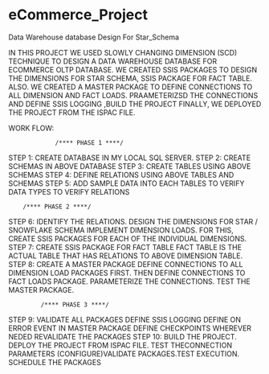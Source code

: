 # eCommerce_Project
Data Warehouse database Design For Star_Schema

IN THIS PROJECT WE USED  SLOWLY CHANGING DIMENSION (SCD) TECHNIQUE TO DESIGN A DATA WAREHOUSE DATABASE FOR ECOMMERCE OLTP DATABASE.
WE CREATED SSIS PACKAGES TO DESIGN THE DIMENSIONS FOR STAR SCHEMA, SSIS PACKAGE FOR FACT TABLE.
ALSO. WE CREATED A MASTER PACKAGE TO DEFINE CONNECTIONS TO ALL DIMENSION AND FACT LOADS.
PRAAMETERIZSD THE CONNECTIONS AND DEFINE SSIS LOGGING ,BUILD THE PROJECT 
FINALLY, WE DEPLOYED THE PROJECT FROM THE ISPAC FILE.

 WORK FLOW:
	
                 /**** PHASE 1 ****/
STEP 1: CREATE DATABASE IN MY LOCAL SQL SERVER. 
STEP 2: CREATE SCHEMAS IN  ABOVE DATABASE
STEP 3: CREATE TABLES USING ABOVE SCHEMAS
STEP 4: DEFINE RELATIONS USING ABOVE TABLES AND SCHEMAS
STEP 5: ADD SAMPLE DATA INTO EACH TABLES
		TO VERIFY DATA TYPES
		TO VERIFY RELATIONS

		/**** PHASE 2 ****/
STEP 6: IDENTIFY THE RELATIONS.
              DESIGN THE DIMENSIONS FOR STAR / SNOWFLAKE SCHEMA                                                                                                                                                                                                                                                                                                                                                                                                                                                                                    IMPLEMENT DIMENSION LOADS. FOR THIS, CREATE SSIS PACKAGES FOR EACH OF THE INDIVIDUAL DIMENSIONS. 
STEP 7:	CREATE SSIS PACKAGE FOR FACT TABLE
       FACT TABLE IS THE ACTUAL TABLE THAT HAS RELATIONS TO ABOVE DIMENSION TABLE.
STEP 8:	  CREATE A MASTER PACKAGE
               DEFINE CONNECTIONS TO ALL DIMENSION LOAD PACKAGES FIRST. THEN DEFINE          CONNECTIONS TO FACT LOADS PACKAGE. 
                PARAMETERIZE THE CONNECTIONS. TEST THE MASTER PACKAGE.

             /**** PHASE 3 ****/
 STEP 9:	VALIDATE ALL PACKAGES
		DEFINE SSIS LOGGING
		DEFINE ON ERROR EVENT IN MASTER PACKAGE
		DEFINE CHECKPOINTS WHEREVER NEDED
		REVALIDATE THE PACKAGES
STEP 10:	BUILD THE PROJECT. DEPLOY THE PROJECT FROM ISPAC FILE. TEST THECONNECTION PARAMETERS (CONFIGURE)VALIDATE PACKAGES.TEST EXECUTION.
		SCHEDULE THE PACKAGES
